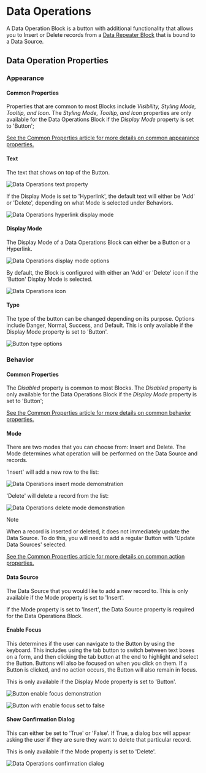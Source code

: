 # Data Operations

A Data Operation Block is a button with additional functionality that allows you to Insert or Delete records from a [Data Repeater Block](../layout/box-and-data-repeater-box.md) that is bound to a Data Source.

## Data Operation Properties

### Appearance

#### Common Properties

Properties that are common to most Blocks include _Visibility, Styling Mode, Tooltip, and Icon._ The _Styling Mode, Tooltip, and Icon_ properties are only available for the Data Operations Block if the _Display Mode_ property is set to 'Button';

[See the Common Properties article for more details on common appearance properties.](../common-properties.md#appearance)

#### Text

The text that shows on top of the Button.

![Data Operations text property](../images/data-operations-text.png)

If the Display Mode is set to 'Hyperlink', the default text will either be 'Add' or 'Delete', depending on what Mode is selected under Behaviors.

![Data Operations hyperlink display mode](../images/data-operations-hyperlink.png)

#### Display Mode

The Display Mode of a Data Operations Block can either be a Button or a Hyperlink.

![Data Operations display mode options](../images/data-operations-display-mode.png)

By default, the Block is configured with either an 'Add' or 'Delete' icon if the 'Button' Display Mode is selected.

![Data Operations icon](../images/data-operations-icon.png)

#### Type

The type of the button can be changed depending on its purpose. Options include Danger, Normal, Success, and Default. This is only available if the Display Mode property is set to 'Button'.

![Button type options](../images/button-type.png)

### Behavior

#### Common Properties

The _Disabled_ property is common to most Blocks. The _Disabled_ property is only available for the Data Operations Block if the _Display Mode_ property is set to 'Button';

[See the Common Properties article for more details on common behavior properties.](../common-properties.md#behavior)

#### Mode

There are two modes that you can choose from: Insert and Delete. The Mode determines what operation will be performed on the Data Source and records.

'Insert' will add a new row to the list:

![Data Operations insert mode demonstration](../images/data-operations-insert.gif)

'Delete' will delete a record from the list:

![Data Operations delete mode demonstration](../images/data-operations-delete.gif)

> [!NOTE]
> When a record is inserted or deleted, it does not immediately update the Data Source. To do this, you will need to add a regular Button with 'Update Data Sources' selected.
> 
> [See the Common Properties article for more details on common action properties.](../common-properties.md#action)

#### Data Source

The Data Source that you would like to add a new record to. This is only available if the Mode property is set to 'Insert'.

If the Mode property is set to 'Insert', the Data Source property is required for the Data Operations Block.

#### Enable Focus

This determines if the user can navigate to the Button by using the keyboard. This includes using the tab button to switch between text boxes on a form, and then clicking the tab button at the end to highlight and select the Button. Buttons will also be focused on when you click on them. If a Button is clicked, and no action occurs, the Button will also remain in focus.

This is only available if the Display Mode property is set to 'Button'.

![Button enable focus demonstration](../images/button-enable-focus.gif)

![Button with enable focus set to false](../images/data-operations-enable-focus-false.gif)

#### Show Confirmation Dialog

This can either be set to 'True' or 'False'. If True, a dialog box will appear asking the user if they are sure they want to delete that particular record.

This is only available if the Mode property is set to 'Delete'.

![Data Operations confirmation dialog](../images/data-operations-confirm-dialog.png)
